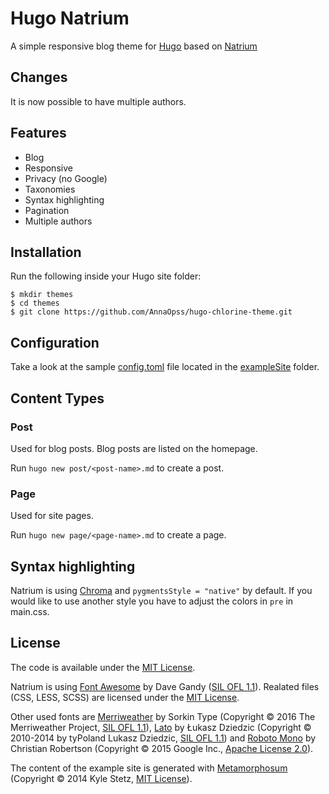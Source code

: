 # Hugo Natrium

A simple responsive blog theme for [Hugo](https://gohugo.io/) based on [Natrium](https://github.com/mobybit/hugo-natrium-theme)

## Changes

It is now possible to have multiple authors.

## Features

- Blog
- Responsive
- Privacy (no Google)
- Taxonomies
- Syntax highlighting
- Pagination
- Multiple authors

## Installation

Run the following inside your Hugo site folder:

```
$ mkdir themes
$ cd themes
$ git clone https://github.com/AnnaOpss/hugo-chlorine-theme.git
```

## Configuration

Take a look at the sample [config.toml](https://github.com/AnnaOpss/hugo-chlorine-theme/blob/master/exampleSite/config.toml)
file located in the [exampleSite](https://github.com/AnnaOpss/hugo-chlorine-theme/blob/master/exampleSite/) folder.

## Content Types

### Post

Used for blog posts. Blog posts are listed on the homepage.

Run `hugo new post/<post-name>.md` to create a post.

### Page

Used for site pages.

Run `hugo new page/<page-name>.md` to create a page.

## Syntax highlighting

Natrium is using [Chroma](https://gohugo.io/content-management/syntax-highlighting/) and `pygmentsStyle = "native"` by default. If you would like to use another style you have to adjust the colors in `pre` in main.css.

## License

The code is available under the [MIT License](https://github.com/AnnaOpss/hugo-chlorine-theme/blob/master/LICENSE.md). 

Natrium is using [Font Awesome](http://fontawesome.io) by Dave Gandy ([SIL OFL 1.1](http://scripts.sil.org/OFL)). Realated files (CSS, LESS, SCSS) are licensed under the [MIT License](http://opensource.org/licenses/mit-license.html).

Other used fonts are [Merriweather](https://github.com/EbenSorkin/Merriweather) by Sorkin Type (Copyright © 2016 The Merriweather Project, [SIL OFL 1.1](http://scripts.sil.org/OFL)), [Lato](http://www.latofonts.com/) by Łukasz Dziedzic (Copyright © 2010-2014 by tyPoland Lukasz Dziedzic, [SIL OFL 1.1](http://scripts.sil.org/OFL)) and [Roboto Mono](https://github.com/google/roboto/) by Christian Robertson (Copyright © 2015 Google Inc., [Apache License 2.0](http://www.apache.org/licenses/LICENSE-2.0)).

The content of the example site is generated with [Metamorphosum](http://metaphorpsum.com/) (Copyright © 2014 Kyle Stetz, [MIT License](https://github.com/kylestetz/metaphorpsum/blob/master/LICENSE.md)).
